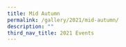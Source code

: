 ```yaml
---
title: Mid Autumn
permalink: /gallery/2021/mid-autumn/
description: ""
third_nav_title: 2021 Events
---
```

